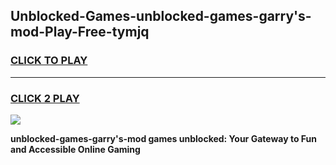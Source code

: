 
## Unblocked-Games-unblocked-games-garry's-mod-Play-Free-tymjq
<h3>
<a href="https://premium76.site?title=unblocked-games-garry's-mod&ref=21A">CLICK TO PLAY</a></h3>
<hr>

<h3>
<a href="https://premium76.site?title=unblocked-games-garry's-mod&ref=21A">CLICK 2 PLAY</a>
  
</h3>

<a href="https://premium76.site?title=unblocked-games-garry's-mod&ref=21A"><img src="https://clearcache.store/games.png"></a>


**unblocked-games-garry's-mod games unblocked: Your Gateway to Fun and Accessible Online Gaming**
